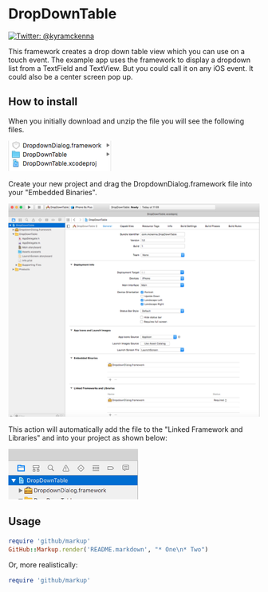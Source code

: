 DropDownTable
=============

[![Twitter: @kyramckenna](http://img.shields.io/badge/contact-%40kyramckenna-70a1fb.svg?style=flat)](https://twitter.com/Kyra_epi)

This framework creates a drop down table view which you can use on a touch event. The example app uses the framework to display a dropdown list from a TextField and TextView. But you could call it on any iOS event. It could also be a center screen pop up.

How to install
-------

When you initially download and unzip the file you will see the following files.

![Preview](https://github.com/kyramckenna/ScreenShots/blob/master/FileList.png)

Create your new project and drag the DropdownDialog.framework file into your "Embedded Binaries". 

![Preview](https://github.com/kyramckenna/ScreenShots/blob/master/HowToAddFramework.png)

This action will automatically add the file to the "Linked Framework and Libraries" and into your project as shown below:

![Preview](https://github.com/kyramckenna/ScreenShots/blob/master/framework_pic.png)


Usage
-----

```ruby
require 'github/markup'
GitHub::Markup.render('README.markdown', "* One\n* Two")
```

Or, more realistically:

```ruby
require 'github/markup'
